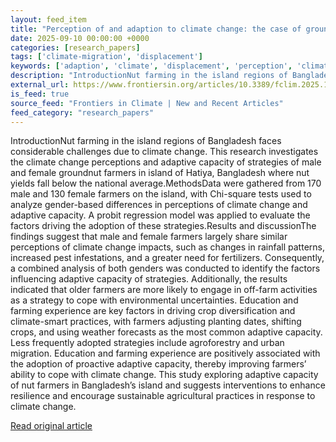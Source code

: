 ```yaml
---
layout: feed_item
title: "Perception of and adaption to climate change: the case of groundnut production of costal island in Bangladesh"
date: 2025-09-10 00:00:00 +0000
categories: [research_papers]
tags: ['climate-migration', 'displacement']
keywords: ['adaption', 'climate', 'displacement', 'perception', 'climate-migration']
description: "IntroductionNut farming in the island regions of Bangladesh faces considerable challenges due to climate change"
external_url: https://www.frontiersin.org/articles/10.3389/fclim.2025.1657507
is_feed: true
source_feed: "Frontiers in Climate | New and Recent Articles"
feed_category: "research_papers"
---
```


IntroductionNut farming in the island regions of Bangladesh faces considerable challenges due to climate change. This research investigates the climate change perceptions and adaptive capacity of strategies of male and female groundnut farmers in island of Hatiya, Bangladesh where nut yields fall below the national average.MethodsData were gathered from 170 male and 130 female farmers on the island, with Chi-square tests used to analyze gender-based differences in perceptions of climate change and adaptive capacity. A probit regression model was applied to evaluate the factors driving the adoption of these strategies.Results and discussionThe findings suggest that male and female farmers largely share similar perceptions of climate change impacts, such as changes in rainfall patterns, increased pest infestations, and a greater need for fertilizers. Consequently, a combined analysis of both genders was conducted to identify the factors influencing adaptive capacity of strategies. Additionally, the results indicated that older farmers are more likely to engage in off-farm activities as a strategy to cope with environmental uncertainties. Education and farming experience are key factors in driving crop diversification and climate-smart practices, with farmers adjusting planting dates, shifting crops, and using weather forecasts as the most common adaptive capacity. Less frequently adopted strategies include agroforestry and urban migration. Education and farming experience are positively associated with the adoption of proactive adaptive capacity, thereby improving farmers’ ability to cope with climate change. This study exploring adaptive capacity of nut farmers in Bangladesh’s island and suggests interventions to enhance resilience and encourage sustainable agricultural practices in response to climate change.

[Read original article](https://www.frontiersin.org/articles/10.3389/fclim.2025.1657507)

